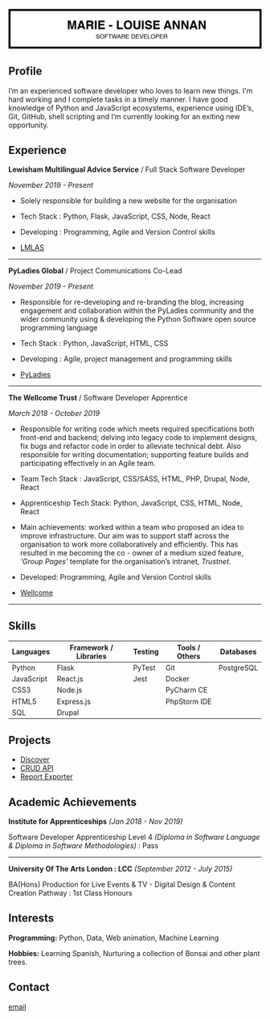 ![ml header](/img/ml_cv_header.png)

## Profile

I’m an experienced software developer who loves to learn new things. I'm hard working and I complete tasks in a timely manner. I have good knowledge of Python and JavaScript ecosystems, experience using IDE’s, Git, GitHub, shell scripting and I’m currently looking for an exiting new opportunity.
## Experience

**Lewisham Multilingual Advice Service** / Full Stack Software Developer

_November 2019 - Present_

- Solely responsible for building a new website for the organisation
- Tech Stack : Python, Flask, JavaScript, CSS, Node, React
- Developing : Programming, Agile and Version Control skills

- [LMLAS](https://github.com/Marie-L/lmlas)

***
**PyLadies Global** / Project Communications Co-Lead

_November 2019 - Present_
- Responsible for re-developing and re-branding the blog, increasing engagement and collaboration within the PyLadies community and the wider community using & developing the Python Software open source programming language
- Tech Stack : Python, JavaScript, HTML, CSS
- Developing : Agile, project management and programming skills

- [PyLadies](http://www.pyladies.com/)
***

**The Wellcome Trust** / Software Developer Apprentice

_March 2018 - October 2019_

- Responsible for writing code which meets required specifications both front-end and backend; delving into legacy code to implement designs, fix bugs and refactor code in order to alleviate technical debt. Also responsible for writing documentation; supporting feature builds and participating effectively in an Agile team.
- Team Tech Stack : JavaScript, CSS/SASS, HTML, PHP, Drupal, Node, React
- Apprenticeship Tech Stack: Python, JavaScript, CSS, HTML, Node, React

- Main achievements: worked within a team who proposed an idea to improve infrastructure. Our aim was to support staff across the organisation to work more collaboratively and efficiently. This has resulted in me becoming the co - owner of a medium sized feature, _‘Group Pages’_ template for the organisation’s intranet, _Trustnet_.
- Developed: Programming, Agile and Version Control skills

- [Wellcome](https://wellcome.ac.uk/)
***

## Skills

| Languages  | Framework / Libraries  | Testing  | Tools / Others  | Databases  |
|---|---|---|---|---|
| Python   | Flask  | PyTest  | Git  |  PostgreSQL |
| JavaScript  | React.js  | Jest  | Docker  |   |
| CSS3  | Node.js  |   |PyCharm CE   |   | 
| HTML5  | Express.js  |   |  PhpStorm IDE |   |
| SQL  | Drupal  |   |   |   |

## Projects

- [Discover](https://github.com/Marie-L/discover)
- [CRUD API](https://github.com/Marie-L/python_crud)
- [Report Exporter](https://github.com/Marie-L/reportExporter)


## Academic Achievements

**Institute for Apprenticeships** _(Jan 2018 - Nov 2019)_

Software Developer Apprenticeship Level 4 _(Diploma in Software Language & Diploma in Software Methodologies)_ : Pass

***

**University Of The Arts London : LCC** _(September 2012 - July 2015)_

BA(Hons) Production for Live Events & TV - Digital Design & Content Creation Pathway : 1st Class Honours

## Interests

**Programming:** Python, Data, Web animation, Machine Learning

**Hobbies:** Learning Spanish, Nurturing a collection of Bonsai and other plant trees.

 ## Contact
 
  [email](mailto:ml_annan@hotmail.com)